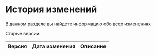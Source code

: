 # История изменений

<aside class="notice">
В данном разделе вы найдете информацию обо всех изменениях
</aside>

Старые версии:


| Версия | Дата изменения | Описание |
|-----------------------------|----------------|-------------------------------------------------------------------------------------------------------------------------------------------------------------|

